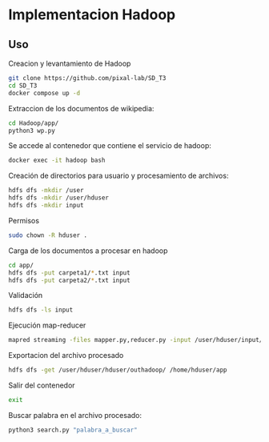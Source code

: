 # Implementacion Hadoop
## Uso

Creacion y levantamiento de Hadoop
```sh
git clone https://github.com/pixal-lab/SD_T3
cd SD_T3
docker compose up -d
```

Extraccion de los documentos de wikipedia:
```sh
cd Hadoop/app/
python3 wp.py
```

Se accede al contenedor que contiene el servicio de hadoop:
```sh
docker exec -it hadoop bash
```

Creación de directorios para usuario y procesamiento de archivos:
```sh
hdfs dfs -mkdir /user
hdfs dfs -mkdir /user/hduser
hdfs dfs -mkdir input
```

Permisos 
```sh
sudo chown -R hduser .
```

Carga de los documentos a procesar en hadoop
```sh
cd app/
hdfs dfs -put carpeta1/*.txt input
hdfs dfs -put carpeta2/*.txt input
```

Validación
```sh
hdfs dfs -ls input
```

Ejecución map-reducer
```sh
mapred streaming -files mapper.py,reducer.py -input /user/hduser/input/*.txt -output hduser/outhadoop/ -mapper ./mapper.py -reducer ./reducer.py
```

Exportacion del archivo procesado
```sh
hdfs dfs -get /user/hduser/hduser/outhadoop/ /home/hduser/app
```

Salir del contenedor
```sh
exit
```

Buscar palabra en el archivo procesado:
```sh
python3 search.py "palabra_a_buscar"
```
